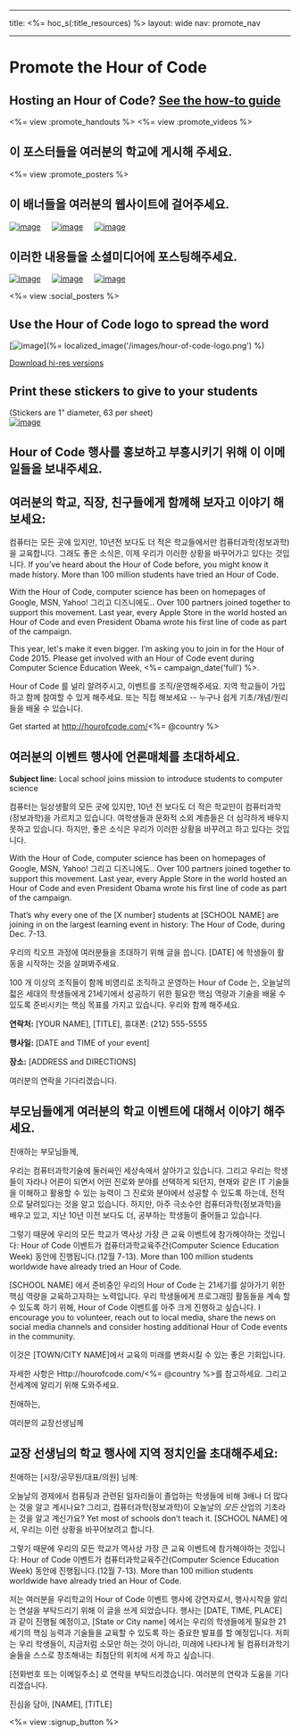 * * *

title: <%= hoc_s(:title_resources) %> layout: wide nav: promote_nav

* * *

<link rel="stylesheet" type="text/css" href="/css/promote-page.css" />
</link>

# Promote the Hour of Code

## Hosting an Hour of Code? [See the how-to guide](<%= resolve_url('/how-to') %>)

<%= view :promote_handouts %> <%= view :promote_videos %>

<a id="posters"></a>

## 이 포스터들을 여러분의 학교에 게시해 주세요.

<%= view :promote_posters %>

<a id="banners"></a>

## 이 배너들을 여러분의 웹사이트에 걸어주세요.

[![image](/images/fit-250/banner1.jpg)](/images/banner1.jpg)&nbsp;&nbsp;&nbsp;&nbsp; [![image](/images/fit-250/banner3.jpg)](/images/banner3.jpg)&nbsp;&nbsp;&nbsp;&nbsp; [![image](/images/fit-500/banner5.jpg)](/images/banner5.jpg)&nbsp;&nbsp;&nbsp;&nbsp;

<a id="social"></a>

## 이러한 내용들을 소셜미디어에 포스팅해주세요.

[![image](/images/fit-250/social-1.jpg)](/images/social-1.jpg)&nbsp;&nbsp;&nbsp;&nbsp; [![image](/images/fit-250/social-2.jpg)](/images/social-2.jpg)&nbsp;&nbsp;&nbsp;&nbsp; [![image](/images/fit-250/social-3.jpg)](/images/social-3.jpg)&nbsp;&nbsp;&nbsp;&nbsp;

<%= view :social_posters %>

<a id="logo"></a>

## Use the Hour of Code logo to spread the word

[![image](<%= localized_image('/images/fit-200/hour-of-code-logo.png') %>)](%= localized_image('/images/hour-of-code-logo.png') %)

[Download hi-res versions](http://images.code.org/share/hour-of-code-logo.zip)

<a id="stickers"></a>

## Print these stickers to give to your students

(Stickers are 1" diameter, 63 per sheet)  
[![image](/images/fit-250/hour-of-code-stickers.png)](/images/hour-of-code-stickers.pdf)

<a id="sample-emails"></a>

## Hour of Code 행사를 홍보하고 부흥시키기 위해 이 이메일들을 보내주세요.

<a id="email"></a>

## 여러분의 학교, 직장, 친구들에게 함께해 보자고 이야기 해보세요:

컴퓨터는 모든 곳에 있지만, 10년전 보다도 더 적은 학교들에서만 컴퓨터과학(정보과학)을 교육합니다. 그래도 좋은 소식은, 이제 우리가 이러한 상황을 바꾸어가고 있다는 것입니다. If you've heard about the Hour of Code before, you might know it made history. More than 100 million students have tried an Hour of Code.

With the Hour of Code, computer science has been on homepages of Google, MSN, Yahoo! 그리고 디즈니에도.. Over 100 partners joined together to support this movement. Last year, every Apple Store in the world hosted an Hour of Code and even President Obama wrote his first line of code as part of the campaign.

This year, let's make it even bigger. I’m asking you to join in for the Hour of Code 2015. Please get involved with an Hour of Code event during Computer Science Education Week, <%= campaign_date('full') %>.

Hour of Code 를 널리 알려주시고, 이벤트를 조직/운영해주세요. 지역 학교들이 가입하고 함께 참여할 수 있게 해주세요. 또는 직접 해보세요 -- 누구나 쉽게 기초/개념/원리들을 배울 수 있습니다.

Get started at http://hourofcode.com/<%= @country %>

<a id="media-pitch"></a>

## 여러분의 이벤트 행사에 언론매체를 초대하세요.

**Subject line:** Local school joins mission to introduce students to computer science

컴퓨터는 일상생활의 모든 곳에 있지만, 10년 전 보다도 더 적은 학교만이 컴퓨터과학(정보과학)을 가르치고 있습니다. 여학생들과 문화적 소외 계층들은 더 심각하게 배우지 못하고 있습니다. 하지만, 좋은 소식은 우리가 이러한 상황을 바꾸려고 하고 있다는 것입니다. 

With the Hour of Code, computer science has been on homepages of Google, MSN, Yahoo! 그리고 디즈니에도.. Over 100 partners joined together to support this movement. Last year, every Apple Store in the world hosted an Hour of Code and even President Obama wrote his first line of code as part of the campaign.

That’s why every one of the [X number] students at [SCHOOL NAME] are joining in on the largest learning event in history: The Hour of Code, during Dec. 7-13.

우리의 킥오프 과정에 여러분들을 초대하기 위해 글을 씁니다. [DATE] 에 학생들이 활동을 시작하는 것을 살펴봐주세요.

100 개 이상의 조직들이 함께 비영리로 조직하고 운영하는 Hour of Code 는, 오늘날의 젋은 세대의 학생들에게 21세기에서 성공하기 위한 필요한 핵심 역량과 기술을 배울 수 있도록 준비시키는 핵심 목표를 가지고 있습니다. 우리와 함께 해주세요.

**연락처:** [YOUR NAME], [TITLE], 휴대폰: (212) 555-5555

**행사일:** [DATE and TIME of your event]

**장소:** [ADDRESS and DIRECTIONS]

여러분의 연락을 기다리겠습니다.

<a id="parents"></a>

## 부모님들에게 여러분의 학교 이벤트에 대해서 이야기 해주세요.

친애하는 부모님들께,

우리는 컴퓨터과학기술에 둘러싸인 세상속에서 살아가고 있습니다. 그리고 우리는 학생들이 자라나 어른이 되면서 어떤 진로와 분야를 선택하게 되던지, 현재와 같은 IT 기술들을 이해하고 활용할 수 있는 능력이 그 진로와 분야에서 성공할 수 있도록 하는데, 전적으로 달려있다는 것을 알고 있습니다. 하지만, 아주 극소수만 컴퓨터과학(정보과학)을 배우고 있고, 지난 10년 이전 보다도 더, 공부하는 학생들이 줄어들고 있습니다.

그렇기 때문에 우리의 모든 학교가 역사상 가장 큰 교육 이벤트에 참가해야하는 것입니다: Hour of Code 이벤트가 컴퓨터과학교육주간(Computer Science Education Week) 동안에 진행됩니다.(12월 7-13). More than 100 million students worldwide have already tried an Hour of Code.

[SCHOOL NAME] 에서 준비중인 우리의 Hour of Code 는 21세기를 살아가기 위한 핵심 역량을 교육하고자하는 노력입니다. 우리 학생들에게 프로그래밍 활동들을 계속 할 수 있도록 하기 위해, Hour of Code 이벤트를 아주 크게 진행하고 싶습니다. I encourage you to volunteer, reach out to local media, share the news on social media channels and consider hosting additional Hour of Code events in the community.

이것은 [TOWN/CITY NAME]에서 교육의 미래를 변화시킬 수 있는 좋은 기회입니다.

자세한 사항은 Http://hourofcode.com/<%= @country %>를 참고하세요. 그리고 전세계에 알리기 위해 도와주세요.

친애하는,

여러분의 교장선생님께

<a id="politicians"></a>

## 교장 선생님의 학교 행사에 지역 정치인을 초대해주세요:

친애하는 [시장/공무원/대표/의원] 님께:

오늘날의 경제에서 컴퓨팅과 관련된 일자리들이 졸업하는 학생들에 비해 3배나 더 많다는 것을 알고 계시나요? 그리고, 컴퓨터과학(정보과학)이 오늘날의 *모든* 산업의 기초라는 것을 알고 계신가요? Yet most of schools don’t teach it. [SCHOOL NAME] 에서, 우리는 이런 상황을 바꾸어보려고 합니다.

그렇기 때문에 우리의 모든 학교가 역사상 가장 큰 교육 이벤트에 참가해야하는 것입니다: Hour of Code 이벤트가 컴퓨터과학교육주간(Computer Science Education Week) 동안에 진행됩니다.(12월 7-13). More than 100 million students worldwide have already tried an Hour of Code.

저는 여러분을 우리학교의 Hour of Code 이벤트 행사에 강연자로서, 행사시작을 알리는 연설을 부탁드리기 위해 이 글을 쓰게 되었습니다. 행사는 [DATE, TIME, PLACE] 과 같이 진행될 예정이고, [State or City name] 에서는 우리의 학생들에게 필요한 21세기의 핵심 능력과 기술들을 교육할 수 있도록 하는 중요한 발표를 할 예정입니다. 저희는 우리 학생들이, 지금처럼 소모만 하는 것이 아니라, 미래에 나타나게 될 컴퓨터과학기술들을 스스로 창조해내는 최첨단의 위치에 서게 하고 싶습니다.

[전화번호 또는 이메일주소] 로 연락을 부탁드리겠습니다. 여러분의 연락과 도움을 기다리겠습니다.

진심을 담아, [NAME], [TITLE]

<%= view :signup_button %>